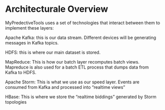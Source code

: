 Architecturale Overview
=======================

MyPredectiveTools uses a set of technologies that interact between them to implement these layers:

Apache Kafka: this is our data stream. Different devices will be generating messages in Kafka topics.

HDFS: this is where our main dataset is stored.

MapReduce: This is how our batch layer recomputes batch views. Mapreduce is also used for a batch ETL process that dumps data from Kafka to HDFS.

Apache Storm: This is what we use as our speed layer. Events are consumed from Kafka and processed into “realtime views”

HBase: This is where we store the “realtime biddings” generated by Storm topologies
